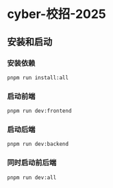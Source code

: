 # cyber-校招-2025

## 安装和启动

### 安装依赖

```terminal
pnpm run install:all
```

### 启动前端

```terminal
pnpm run dev:frontend
```

### 启动后端

```terminal
pnpm run dev:backend
```

### 同时启动前后端

```terminal
pnpm run dev:all
```
